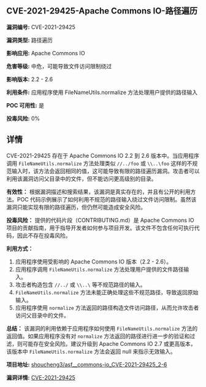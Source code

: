 ## CVE-2021-29425-Apache Commons IO-路径遍历

**漏洞编号:** CVE-2021-29425

**漏洞类型:** 路径遍历

**影响应用:** Apache Commons IO

**危害等级:** 中危，可能导致文件访问限制绕过

**影响版本:** 2.2 - 2.6

**利用条件:** 应用程序使用 FileNameUtils.normalize 方法处理用户提供的路径输入

**POC 可用性:** 是

**投毒风险:** 0%

## 详情

CVE-2021-29425 存在于 Apache Commons IO 2.2 到 2.6 版本中。当应用程序调用 `FileNameUtils.normalize` 方法处理类似 `//../foo` 或 `\\..\foo` 这样的不规范输入时，该方法会返回相同的值，这可能导致有限的路径遍历漏洞。攻击者可以利用该漏洞访问父目录中的文件，但不能访问更高级别的目录。

**有效性：**
根据漏洞描述和搜索结果，该漏洞是真实存在的，并且有公开的利用方法。POC 代码示例展示了如何利用不规范的路径输入绕过文件访问限制。虽然该漏洞只能实现有限的路径遍历，但仍然可能造成安全风险。

**投毒风险：**
提供的代码片段（CONTRIBUTING.md）是 Apache Commons IO 项目的贡献指南，用于指导开发者如何参与项目开发。该文件不包含任何可执行代码，因此不存在投毒风险。

**利用方式：**
1.  应用程序使用受影响的 Apache Commons IO 版本（2.2 - 2.6）。
2.  应用程序调用 `FileNameUtils.normalize` 方法处理用户提供的文件路径输入。
3.  攻击者构造包含 `//../` 或 `\\..\` 等不规范路径的输入。
4.  `FileNameUtils.normalize` 方法未能正确处理这些不规范路径，导致返回原始输入。
5.  应用程序使用 `normalize` 方法返回的路径构造文件访问路径，从而允许攻击者访问父目录中的文件。

**总结：**
该漏洞的利用依赖于应用程序如何使用 `FileNameUtils.normalize` 方法的返回值。如果应用程序没有对 `normalize` 方法返回的路径进行进一步的验证和过滤，则可能存在安全风险。建议升级到 Apache Commons IO 2.7 或更高版本，该版本中 `FileNameUtils.normalize` 方法会返回 null 来指示无效输入。

**项目地址:** [shoucheng3/asf__commons-io_CVE-2021-29425_2-6](https://github.com/shoucheng3/asf__commons-io_CVE-2021-29425_2-6)

**漏洞详情:** [CVE-2021-29425](https://nvd.nist.gov/vuln/detail/CVE-2021-29425)